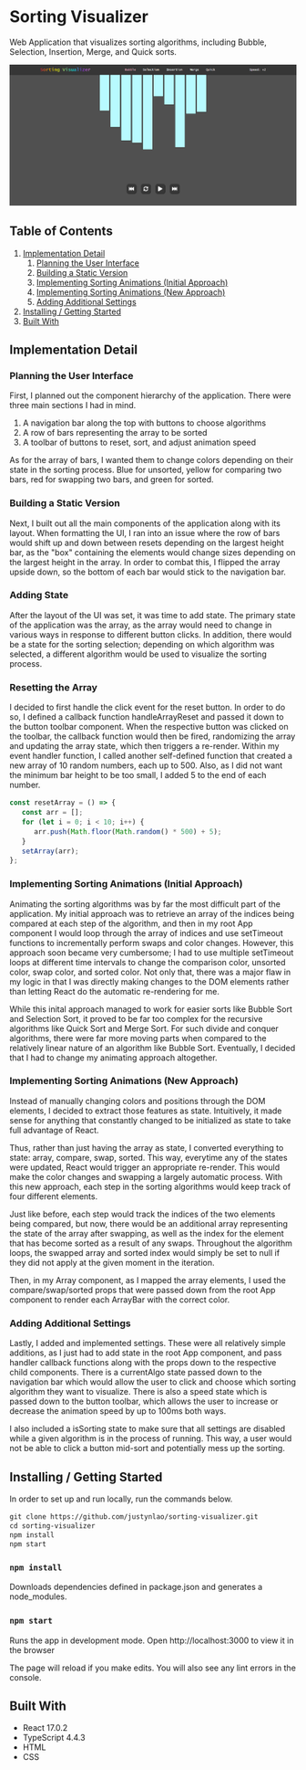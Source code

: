 # Sorting Visualizer
Web Application that visualizes sorting algorithms, including Bubble, Selection, Insertion, Merge, and Quick sorts.

![](/public/sorting-visualizer.PNG)

## Table of Contents
1. [Implementation Detail](#implementation)
   1. [Planning the User Interface](#planningui)
   2. [Building a Static Version](#buildingstatic)
   3. [Implementing Sorting Animations (Initial Approach)](#implementingsortinitial)
   4. [Implementing Sorting Animations (New Approach)](#implementingsortnew)
   5. [Adding Additional Settings](#additionalsettings)
2. [Installing / Getting Started](#installing)
3. [Built With](#builtwith)

## Implementation Detail
### Planning the User Interface <a name="planningui"></a>
First, I planned out the component hierarchy of the application. There were three main sections I had in mind.
1) A navigation bar along the top with buttons to choose algorithms
2) A row of bars representing the array to be sorted
3) A toolbar of buttons to reset, sort, and adjust animation speed

As for the array of bars, I wanted them to change colors depending on their state in the sorting process. Blue for unsorted, yellow for comparing two bars, red for swapping two bars, and green for sorted.

### Building a Static Version <a name="buildingstatic"></a>
Next, I built out all the main components of the application along with its layout. When formatting the UI, I ran into an issue where the row of bars would shift up and down between resets depending on the largest height bar, as the "box" containing the elements would change sizes depending on the largest height in the array. In order to combat this, I flipped the array upside down, so the bottom of each bar would stick to the navigation bar. 

### Adding State <a name="addingstate"></a>
After the layout of the UI was set, it was time to add state. The primary state of the application was the array, as the array would need to change in various ways in response to different button clicks. In addition, there would be a state for the sorting selection; depending on which algorithm was selected, a different algorithm would be used to visualize the sorting process.

### Resetting the Array <a name="reset"></a>
I decided to first handle the click event for the reset button. In order to do so, I defined a callback function handleArrayReset and passed it down to the button toolbar component. When the respective button was clicked on the toolbar, the callback function would then be fired, randomizing the array and updating the array state, which then triggers a re-render. Within my event handler function, I called another self-defined function that created a new array of 10 random numbers, each up to 500. Also, as I did not want the minimum bar height to be too small, I added 5 to the end of each number.
```javascript
const resetArray = () => {
   const arr = [];
   for (let i = 0; i < 10; i++) {
      arr.push(Math.floor(Math.random() * 500) + 5);
   }
   setArray(arr);
};
```

### Implementing Sorting Animations (Initial Approach)<a name="implementingsortinitial"></a>
Animating the sorting algorithms was by far the most difficult part of the application. My initial approach was to retrieve an array of the indices being compared at each step of the algorithm, and then in my root App component I would loop through the array of indices and use setTimeout functions to incrementally perform swaps and color changes. However, this approach soon became very cumbersome; I had to use multiple setTimeout loops at different time intervals to change the comparison color, unsorted color, swap color, and sorted color. Not only that, there was a major flaw in my logic in that I was directly making changes to the DOM elements rather than letting React do the automatic re-rendering for me.

While this inital approach managed to work for easier sorts like Bubble Sort and Selection Sort, it proved to be far too complex for the recursive algorithms like Quick Sort and Merge Sort. For such divide and conquer algorithms, there were far more moving parts when compared to the relatively linear nature of an algorithm like Bubble Sort. Eventually, I decided that I had to change my animating approach altogether.

### Implementing Sorting Animations (New Approach)<a name="implementingsortnew"></a>
Instead of manually changing colors and positions through the DOM elements, I decided to extract those features as state. Intuitively, it made sense for anything that constantly changed to be initialized as state to take full advantage of React.

Thus, rather than just having the array as state, I converted everything to state: array, compare, swap, sorted. This way, everytime any of the states were updated, React would trigger an appropriate re-render. This would make the color changes and swapping a largely automatic process. With this new approach, each step in the sorting algorithms would keep track of four different elements.

Just like before, each step would track the indices of the two elements being compared, but now, there would be an additional array representing the state of the array after swapping, as well as the index for the element that has become sorted as a result of any swaps. Throughout the algorithm loops, the swapped array and sorted index would simply be set to null if they did not apply at the given moment in the iteration.

Then, in my Array component, as I mapped the array elements, I used the compare/swap/sorted props that were passed down from the root App component to render each ArrayBar with the correct color.

### Adding Additional Settings <a name="additionalsettings"></a>
Lastly, I added and implemented settings. These were all relatively simple additions, as I just had to add state in the root App component, and pass handler callback functions along with the props down to the respective child components. There is a currentAlgo state passed down to the navigation bar which would allow the user to click and choose which sorting algorithm they want to visualize. There is also a speed state which is passed down to the button toolbar, which allows the user to increase or decrease the animation speed by up to 100ms both ways.

I also included a isSorting state to make sure that all settings are disabled while a given algorithm is in the process of running. This way, a user would not be able to click a button mid-sort and potentially mess up the sorting.

## Installing / Getting Started <a name="installing"></a>
In order to set up and run locally, run the commands below.

```shell
git clone https://github.com/justynlao/sorting-visualizer.git
cd sorting-visualizer
npm install
npm start
```

### `npm install`
Downloads dependencies defined in package.json and generates a node_modules.

### `npm start`
Runs the app in development mode.
Open http://localhost:3000 to view it in the browser

The page will reload if you make edits.
You will also see any lint errors in the console.

## Built With <a name="builtwith"></a>
* React 17.0.2
* TypeScript 4.4.3
* HTML
* CSS


